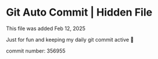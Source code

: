 # Git Auto Commit | Hidden File

This file was added Feb 12, 2025

Just for fun and keeping my daily git commit active 🤪

commit number: 356955
